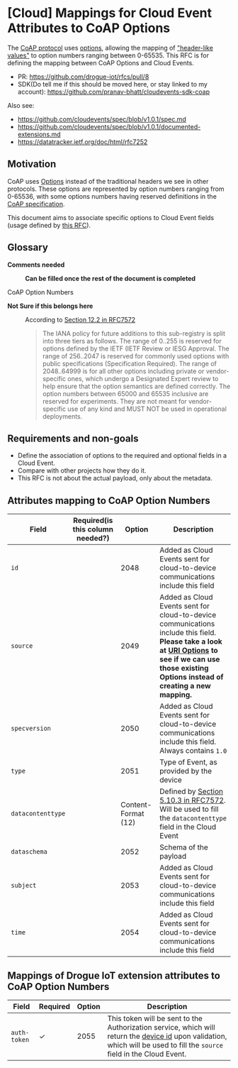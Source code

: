 # [Cloud] Mappings for Cloud Event Attributes to CoAP Options

The [CoAP protocol](https://datatracker.ietf.org/doc/html/rfc7252) uses [options](https://datatracker.ietf.org/doc/html/rfc7252#section-5.4), allowing the mapping of ["header-like values"](https://datatracker.ietf.org/doc/html/rfc7252#section-12.2) to option numbers ranging between 0-65535. This RFC is for defining the mapping between CoAP Options and Cloud Events.

* PR: https://github.com/drogue-iot/rfcs/pull/8
* SDK(Do tell me if this should be moved here, or stay linked to my account): https://github.com/pranav-bhatt/cloudevents-sdk-coap

Also see:

* https://github.com/cloudevents/spec/blob/v1.0.1/spec.md
* https://github.com/cloudevents/spec/blob/v1.0.1/documented-extensions.md
* https://datatracker.ietf.org/doc/html/rfc7252

## Motivation

CoAP uses [Options](https://datatracker.ietf.org/doc/html/rfc7252#section-5.4) instead of the traditional headers we see in other protocols. These options are represented by option numbers ranging from 0-65536, with some options numbers having reserved definitions in the [CoAP specification](https://datatracker.ietf.org/doc/html/rfc7252). 

This document aims to associate specific options to Cloud Event fields (usage defined by [this RFC](https://github.com/pranav-bhatt/rfcs/blob/main/active/0003-cloud-events-mapping.md)).

## Glossary

<dl>
<dt>

**Comments needed**
</dt>

<dd>

**Can be filled once the rest of the document is completed**
</dd>

<dt>CoAP Option Numbers 

**Not Sure if this belongs here**

</dt>
<dd>

According to [Section 12.2 in RFC7572](https://datatracker.ietf.org/doc/html/rfc7252#section-12.2)

> The IANA policy for future additions to this sub-registry is split into three tiers as follows. The range of 0..255 is reserved for options defined by the IETF (IETF Review or IESG Approval. The range of 256..2047 is reserved for commonly used options with public specifications (Specification Required). The range of 2048..64999 is for all other options including private or vendor-specific ones, which undergo a Designated Expert review to help ensure that the option semantics are defined correctly.  The option numbers between 65000 and 65535 inclusive are reserved for experiments. They are not meant for vendor-specific use of any kind and MUST NOT be used in operational deployments.
</dd>

</dl>

## Requirements and non-goals

* Define the association of options to the required and optional fields in a Cloud Event.
* Compare with other projects how they do it.
* This RFC is not about the actual payload, only about the metadata.

## Attributes mapping to CoAP Option Numbers

|         Field         | Required(is this column needed?) | Option | Description |
| --------------------- | -------- | ------ | ----------- |
|          `id`         |          |  2048  | Added as Cloud Events sent for cloud-to-device communications include this field |
|        `source`       |          |  2049  | Added as Cloud Events sent for cloud-to-device communications include this field. **Please take a look at [URI Options](https://datatracker.ietf.org/doc/html/rfc7252#section-5.10.1) to see if we can use those existing Options instead of creating a new mapping.**|
|      `specversion`    |          |  2050  | Added as Cloud Events sent for cloud-to-device communications include this field. Always contains `1.0` |
|         `type`        |          |  2051  | Type of Event, as provided by the device |
|    `datacontenttype`  |          |Content-Format (12)| Defined by [Section 5.10.3 in RFC7572](https://datatracker.ietf.org/doc/html/rfc7252#section-5.10.3). Will be used to fill the `datacontenttype` field in the Cloud Event |
|      `dataschema`     |          |  2052  | Schema of the payload |
|        `subject`      |          |  2053  | Added as Cloud Events sent for cloud-to-device communications include this field |
|         `time`        |          |  2054  | Added as Cloud Events sent for cloud-to-device communications include this field |

## Mappings of Drogue IoT extension attributes to CoAP Option Numbers

|         Field         | Required | Option | Description |
| --------------------- | -------- | ------ | ----------- |
|      `auth-token`     |    ✓     |  2055  | This token will be sent to the Authorization service, which will return the [device id](#device-id) upon validation, which will be used to fill the `source` field in the Cloud Event.|